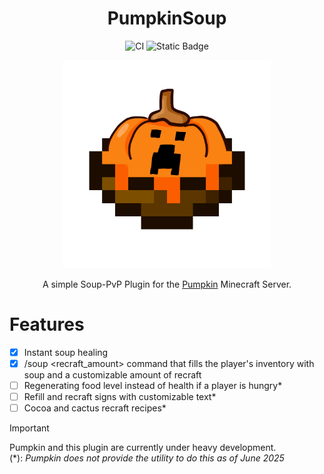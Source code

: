 <div align="center">
  
  # PumpkinSoup
  
 ![CI](https://img.shields.io/github/actions/workflow/status/tn-lorenz/PumpkinSoup/rust.yml?branch=main&style=flat-square)
 ![Static Badge](https://img.shields.io/badge/Built_for-PumpkinMC-orange?style=flat-square&link=https%3A%2F%2Fgithub.com%2FPumpkin-MC%2FPumpkin)


  <p align="center" width="66%">
    <img src="assets\PUMPKING_SOUP_AYOOO.png" alt="Logo" width=66%/>
  </p>

  A simple Soup-PvP Plugin for the [Pumpkin](https://github.com/Pumpkin-MC/Pumpkin) Minecraft Server.
</div>

# Features
- [X] Instant soup healing
- [X] /soup <recraft_amount> command that fills the player's inventory with soup and a customizable amount of recraft
- [ ] Regenerating food level instead of health if a player is hungry*
- [ ] Refill and recraft signs with customizable text*
- [ ] Cocoa and cactus recraft recipes*

> [!IMPORTANT]
> Pumpkin and this plugin are currently under heavy development.<br>
> (*): _Pumpkin does not provide the utility to do this as of June 2025_
